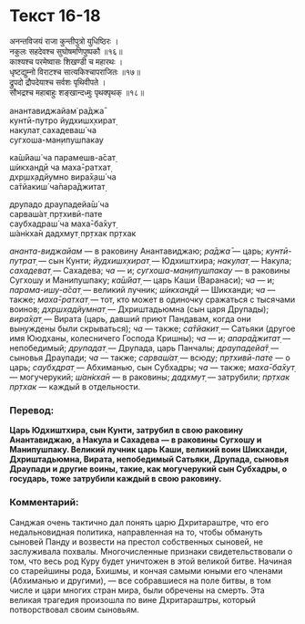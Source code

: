 # Текст 16-18

अनन्तविजयं राजा कुन्तीपुत्रो युधिष्ठिरः ।  
नकुलः सहदेवश्च सुघोषमणिपुष्पकौ ॥१६॥  
काश्यश्च परमेष्वासः शिखण्डी च महारथः ।  
धृष्टद्युम्नो विराटश्च सात्यकिश्चापराजितः ॥१७॥  
द्रुपदो द्रौपदेयाश्च सर्वशः पृथिवीपते ।  
सौभद्रश्च महाबाहुः शङ्खान्दध्मुः पृथक्पृथक् ॥१८॥

анантавиджайам̇ ра̄джа̄  
кунтӣ-путро йудхишх̣хират̣  
накулат̣ сахадеваш́ ча  
сугхоша-ман̣ипушпакау  

ка̄ш́йаш́ ча парамешв-а̄сат̣  
ш́икхан̣д̣ӣ ча маха̄-ратхат̣  
дхр̣шх̣адйумно вира̄х̣аш́ ча  
са̄тйакиш́ ча̄пара̄джитат̣  

друпадо драупадейа̄ш́ ча  
сарваш́ат̣ пр̣тхивӣ-пате  
саубхадраш́ ча маха̄-ба̄хут̣  
ш́ан̇кха̄н дадхмут̣ пр̣тхак пр̣тхак

_ананта-виджайам_ — в раковину Анантавиджаю; _ра̄джа̄_ — царь; _кунтӣ-путрат̣_ — сын Кунти; _йудхишх̣хират̣_ — Юдхиштхира; _накулат̣_ — Накула; _сахадеват̣_ — Сахадева; _ча_ — и; _сугхоша-ман̣ипушпакау_ — в раковины Сугхошу и Манипушпаку; _ка̄ш́йат̣_ — царь Каши (Варанаси); _ча_ — и; _парама-ишу-а̄сат̣_ — великий лучник; _ш́икхан̣д̣ӣ_ — Шикханди; _ча_ — также; _маха̄-ратхат̣_ — тот, кто может в одиночку сражаться с тысячами воинов; _дхр̣шх̣адйумнат̣_ — Дхриштадьюмна (сын царя Друпады); _вира̄х̣ат̣_ — Вирата (царь, давший приют Пандавам, когда они вынуждены были скрываться); _ча_ — также; _са̄тйакит̣_ — Сатьяки (другое имя Ююдханы, колесничего Господа Кришны); _ча_ — и; _апара̄джитат̣_ — непобедимый; _друпадат̣_ — Друпада, царь Панчалы; _драупадейа̄т̣_ — сыновья Драупади; _ча_ — также; _сарваш́ат̣_ — всюду; _пр̣тхивӣ-пате_ — о царь; _саубхдрат̣_ — Абхиманью, сын Субхадры; _ча_ — также; _маха̄-ба̄хут̣_ — могучерукий; _ш́ан̇кха̄н_ — в раковины; _дадхмут̣_ — затрубили; _пр̣тхак пр̣тхак_ — каждый в отдельности.

### Перевод:

**Царь Юдхиштхира, сын Кунти, затрубил в свою раковину Анантавиджаю, а Накула и Сахадева — в раковины Сугхошу и Манипушпаку. Великий лучник царь Каши, великий воин Шикханди, Дхриштадьюмна, Вирата, непобедимый Сатьяки, Друпада, сыновья Драупади и другие воины, такие, как могучерукий сын Субхадры, о государь, тоже затрубили каждый в свою раковину.**

### Комментарий:

Санджая очень тактично дал понять царю Дхритараштре, что его недальновидная политика, направленная на то, чтобы обмануть сыновей Панду и возвести на престол собственных сыновей, не заслуживала похвалы. Многочисленные признаки свидетельствовали о том, что весь род Куру будет уничтожен в этой великой битве. Начиная со старейшины рода, Бхишмы, и кончая самыми юными его членами (Абхиманью и другими), — все собравшиеся на поле битвы, в том числе и цари многих стран мира, были обречены на смерть. Эта великая трагедия произошла по вине Дхритараштры, который потворствовал своим сыновьям.